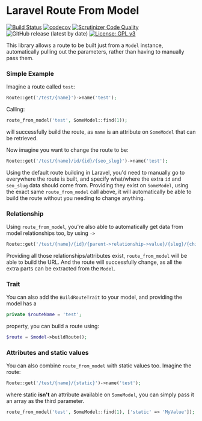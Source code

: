 # Laravel Route From Model

[![Build Status](https://travis-ci.com/TomHart/laravel-route-from-model.svg?branch=master)](https://travis-ci.com/TomHart/laravel-route-from-model)
[![codecov](https://codecov.io/gh/TomHart/laravel-route-from-model/branch/master/graph/badge.svg)](https://codecov.io/gh/TomHart/laravel-route-from-model)
[![Scrutinizer Code Quality](https://scrutinizer-ci.com/g/TomHart/laravel-route-from-model/badges/quality-score.png?b=master)](https://scrutinizer-ci.com/g/TomHart/laravel-route-from-model/?branch=master)
![GitHub release (latest by date)](https://img.shields.io/github/v/release/TomHart/laravel-route-from-model?color=green)
[![License: GPL v3](https://img.shields.io/badge/License-GPLv3-blue.svg)](https://www.gnu.org/licenses/gpl-3.0)


This library allows a route to be built just from a `Model` instance, automatically pulling out the parameters, rather
than having to manually pass them.


### Simple Example
Imagine a route called `test`:
     
```php
Route::get('/test/{name}')->name('test');
```
Calling:

```php
route_from_model('test', SomeModel::find(1));
```
will successfully build the route, as `name` is an attribute on `SomeModel` that can be retrieved.

Now imagine you want to change the route to be:

```php
Route::get('/test/{name}/id/{id}/{seo_slug}')->name('test');
```

Using the default route building in Laravel, you'd need to manually go to everywhere the route
is built, and specify what/where the extra `id` and `seo_slug` data should come from. Providing they
exist on `SomeModel`, using the exact same `route_from_model` call above, it will automatically be able
to build the route without you needing to change anything. 

### Relationship

Using `route_from_model`, you're also able to automatically get data from model relationships too, by using `->`

```php
Route::get('/test/{name}/{id}/{parent->relationship->value}/{slug}/{child->value}')->name('test');
```
Providing all those relationships/attributes exist, `route_from_model` will be able to build the URL.
And the route will successfully change, as all the extra parts can be extracted from the `Model`.

### Trait
You can also add the `BuildRouteTrait` to your model, and providing the model has a 

```php
private $routeName = 'test';
```    
property, you can build a route using:

```php
$route = $model->buildRoute();
```

### Attributes and static values
You can also combine `route_from_model` with static values too. Imagine the route: 

```php
Route::get('/test/{name}/{static}')->name('test');
```
where static **isn't** an attribute available on `SomeModel`, you can simply pass it an array as the third parameter.

```php
route_from_model('test', SomeModel::find(1), ['static' => 'MyValue']);
```